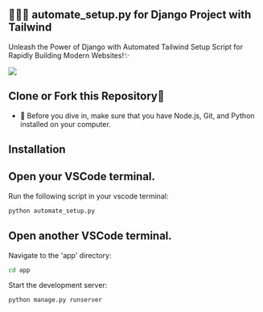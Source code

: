 🐍💚💙 automate_setup.py for Django Project with Tailwind
---
Unleash the Power of Django with Automated Tailwind Setup Script for Rapidly Building Modern Websites!✨

<p align="left">
  <a href="https://skillicons.dev">
    <img src="https://skillicons.dev/icons?i=django,tailwindcss,python" />
  </a>
</p>

## Clone or Fork this Repository💙
- 👀 Before you dive in, make sure that you have Node.js, Git, and Python installed on your computer.


## Installation

## Open your VSCode terminal.

Run the following script in your vscode terminal:
```bash
python automate_setup.py
```

## Open another VSCode terminal.

Navigate to the 'app' directory:
```bash
cd app
```

Start the development server:
```bash
python manage.py runserver
```

